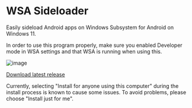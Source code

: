 # WSA Sideloader
Easily sideload Android apps on Windows Subsystem for Android on Windows 11.

In order to use this program properly, make sure you enabled Developer mode in WSA settings and that WSA is running when using this.

![image](https://user-images.githubusercontent.com/44692189/154323024-3622e53d-5eeb-42ca-98ea-af6c51773daf.png)

[Download latest release](https://github.com/infinitepower18/WSA-Sideloader/releases/latest)

Currently, selecting "Install for anyone using this computer" during the install process is known to cause some issues. To avoid problems, please choose "Install just for me".
